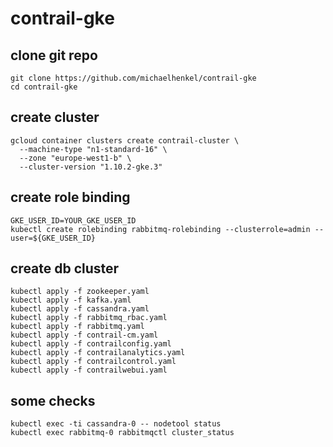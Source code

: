 # contrail-gke
## clone git repo
```
git clone https://github.com/michaelhenkel/contrail-gke
cd contrail-gke
```
## create cluster
```
gcloud container clusters create contrail-cluster \
  --machine-type "n1-standard-16" \
  --zone "europe-west1-b" \
  --cluster-version "1.10.2-gke.3"
```
## create role binding
```
GKE_USER_ID=YOUR_GKE_USER_ID
kubectl create rolebinding rabbitmq-rolebinding --clusterrole=admin --user=${GKE_USER_ID}
```
## create db cluster
```
kubectl apply -f zookeeper.yaml
kubectl apply -f kafka.yaml
kubectl apply -f cassandra.yaml
kubectl apply -f rabbitmq_rbac.yaml
kubectl apply -f rabbitmq.yaml
kubectl apply -f contrail-cm.yaml
kubectl apply -f contrailconfig.yaml
kubectl apply -f contrailanalytics.yaml
kubectl apply -f contrailcontrol.yaml
kubectl apply -f contrailwebui.yaml
```
## some checks
```
kubectl exec -ti cassandra-0 -- nodetool status
kubectl exec rabbitmq-0 rabbitmqctl cluster_status
```


